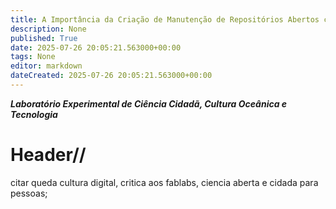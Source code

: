 ```yaml
---
title: A Importância da Criação de Manutenção de Repositórios Abertos como Ambientes de Experimentação
description: None
published: True
date: 2025-07-26 20:05:21.563000+00:00
tags: None
editor: markdown
dateCreated: 2025-07-26 20:05:21.563000+00:00
---
```


***Laboratório Experimental de Ciência Cidadã, Cultura Oceânica e Tecnologia***


# Header//

citar queda cultura digital, critica aos fablabs, ciencia aberta e cidada para pessoas;